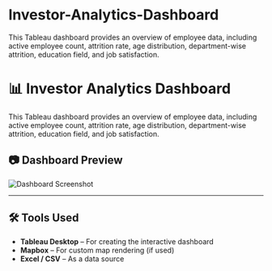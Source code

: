 # Investor-Analytics-Dashboard
This Tableau dashboard provides an overview of employee data, including active employee count, attrition rate, age distribution, department-wise attrition, education field, and job satisfaction.

# 📊 Investor Analytics Dashboard

This Tableau dashboard provides an overview of employee data, including active employee count, attrition rate, age distribution, department-wise attrition, education field, and job satisfaction.

## 📷 Dashboard Preview

![Dashboard Screenshot](images/dashboard_preview.png)

---

## 🛠 Tools Used

- **Tableau Desktop** – For creating the interactive dashboard
- **Mapbox** – For custom map rendering (if used)
- **Excel / CSV** – As a data source


